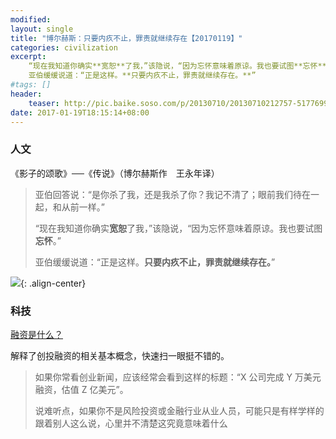 ```yaml
---
modified:
layout: single
title: "博尔赫斯：只要内疚不止，罪责就继续存在【20170119】"
categories: civilization
excerpt:
    “现在我知道你确实**宽恕**了我，”该隐说，“因为忘怀意味着原谅。我也要试图**忘怀**。”
    亚伯缓缓说道：“正是这样。**只要内疚不止，罪责就继续存在。**”
#tags: []
header:
    teaser: http://pic.baike.soso.com/p/20130710/20130710212757-517769963.jpg
date: 2017-01-19T18:15:14+08:00
---
```




### 人文

《影子的颂歌》──《传说》（博尔赫斯作　王永年译）
>亚伯回答说：“是你杀了我，还是我杀了你？我记不清了；眼前我们待在一起，和从前一样。”
>
>“现在我知道你确实**宽恕**了我，”该隐说，“因为忘怀意味着原谅。我也要试图**忘怀**。”
>
>亚伯缓缓说道：“正是这样。**只要内疚不止，罪责就继续存在。**”

![](http://pic.baike.soso.com/p/20130710/20130710212757-517769963.jpg){: .align-center}

### 科技

[融资是什么？](http://techcrunch.cn/2017/01/19/wtf-is-a-funding-round/?ncid=rss)

解释了创投融资的相关基本概念，快速扫一眼挺不错的。

>如果你常看创业新闻，应该经常会看到这样的标题：“X 公司完成 Y 万美元融资，估值 Z 亿美元”。
>
>说难听点，如果你不是风险投资或金融行业从业人员，可能只是有样学样的跟着别人这么说，心里并不清楚这究竟意味着什么

